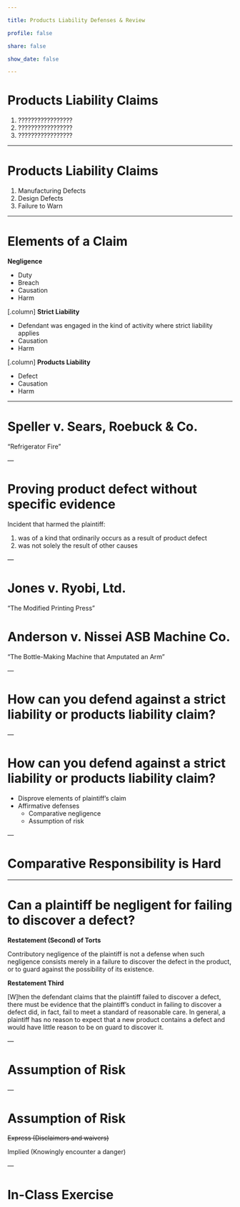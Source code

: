 ```yaml
---

title: Products Liability Defenses & Review

profile: false

share: false

show_date: false

---
```




# Products Liability Claims

1. ?????????????????
2. ?????????????????
3. ?????????????????

---

# Products Liability Claims

1. Manufacturing Defects
2. Design Defects
3. Failure to Warn

---

# Elements of a Claim

**Negligence**
- Duty
- Breach
- Causation
- Harm

[.column]
**Strict Liability**
- Defendant was engaged in the kind of activity where strict liability applies
- Causation
- Harm


[.column]
**Products Liability**
- Defect
- Causation
- Harm

---

# Speller v. Sears, Roebuck & Co.
“Refrigerator Fire”

—

# Proving product defect without specific evidence

Incident that harmed the plaintiff:

1) was of a kind that ordinarily occurs as a result of product defect
2) was not solely the result of other causes

—

# Jones v. Ryobi, Ltd.
“The Modified Printing Press”

# Anderson v. Nissei ASB Machine Co.
“The Bottle-Making Machine that Amputated an Arm”

—
# How can you defend against a strict liability or products liability claim?

—

# How can you defend against a strict liability or products liability claim?

- Disprove elements of plaintiff’s claim
- Affirmative defenses
	- Comparative negligence
	- Assumption of risk


—

# Comparative Responsibility is Hard

---

# Can a plaintiff be negligent for failing to discover a defect?

**Restatement (Second) of Torts**

Contributory negligence of the plaintiff is not a defense when such negligence consists merely in a failure to discover the defect in the product, or to guard against the possibility of its existence.

**Restatement Third**

[W]hen the defendant claims that the plaintiff failed to discover a defect, there must be evidence that the plaintiff’s conduct in failing to discover a defect did, in fact, fail to meet a standard of reasonable care. In general, a plaintiff has no reason to expect that a new product contains a defect and would have little reason to be on guard to discover it.

—

# Assumption of Risk

—

# Assumption of Risk

~~Express (Disclaimers and waivers)~~

Implied (Knowingly encounter a danger)

—

# In-Class Exercise

